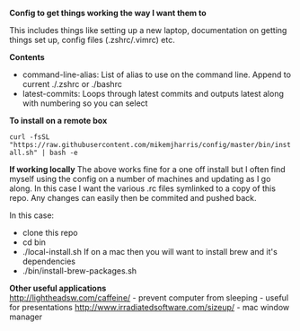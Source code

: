 **Config to get things working the way I want them to**

This includes things like setting up a new laptop, documentation on getting things set up, config files (.zshrc/.vimrc) etc.

**Contents**
- command-line-alias:  List of alias to use on the command line.  Append to current ./.zshrc or ./bashrc
- latest-commits: Loops through latest commits and outputs latest along with numbering so you can select 


**To install on a remote box**  

```curl -fsSL "https://raw.githubusercontent.com/mikemjharris/config/master/bin/install.sh" | bash -e```

**If working locally**
The above works fine for a one off install but I often find myself using the config on a number of machines and updating as I go along.
In this case I want the various .rc files symlinked to a copy of this repo.  Any changes can easily then be commited and pushed back.

In this case:
- clone this repo
- cd bin
- ./local-install.sh
If on a mac then you will want to install brew and it's dependencies
- ./bin/install-brew-packages.sh

**Other useful applications**  
http://lightheadsw.com/caffeine/  - prevent computer from sleeping - useful for presentations
http://www.irradiatedsoftware.com/sizeup/  - mac window manager


